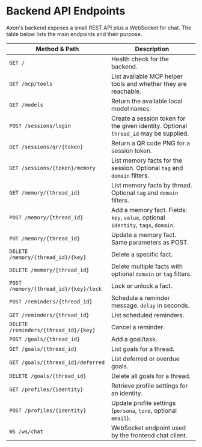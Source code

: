 # Backend API Endpoints

Axon's backend exposes a small REST API plus a WebSocket for chat. The table below lists the main endpoints and their purpose.

| Method & Path | Description |
| --- | --- |
| `GET /` | Health check for the backend. |
| `GET /mcp/tools` | List available MCP helper tools and whether they are reachable. |
| `GET /models` | Return the available local model names. |
| `POST /sessions/login` | Create a session token for the given identity. Optional `thread_id` may be supplied. |
| `GET /sessions/qr/{token}` | Return a QR code PNG for a session token. |
| `GET /sessions/{token}/memory` | List memory facts for the session. Optional `tag` and `domain` filters. |
| `GET /memory/{thread_id}` | List memory facts by thread. Optional `tag` and `domain` filters. |
| `POST /memory/{thread_id}` | Add a memory fact. Fields: `key`, `value`, optional `identity`, `tags`, `domain`. |
| `PUT /memory/{thread_id}` | Update a memory fact. Same parameters as POST. |
| `DELETE /memory/{thread_id}/{key}` | Delete a specific fact. |
| `DELETE /memory/{thread_id}` | Delete multiple facts with optional `domain` or `tag` filters. |
| `POST /memory/{thread_id}/{key}/lock` | Lock or unlock a fact. |
| `POST /reminders/{thread_id}` | Schedule a reminder message. `delay` in seconds. |
| `GET /reminders/{thread_id}` | List scheduled reminders. |
| `DELETE /reminders/{thread_id}/{key}` | Cancel a reminder. |
| `POST /goals/{thread_id}` | Add a goal/task. |
| `GET /goals/{thread_id}` | List goals for a thread. |
| `GET /goals/{thread_id}/deferred` | List deferred or overdue goals. |
| `DELETE /goals/{thread_id}` | Delete all goals for a thread. |
| `GET /profiles/{identity}` | Retrieve profile settings for an identity. |
| `POST /profiles/{identity}` | Update profile settings (`persona`, `tone`, optional `email`). |
| `WS /ws/chat` | WebSocket endpoint used by the frontend chat client. |

